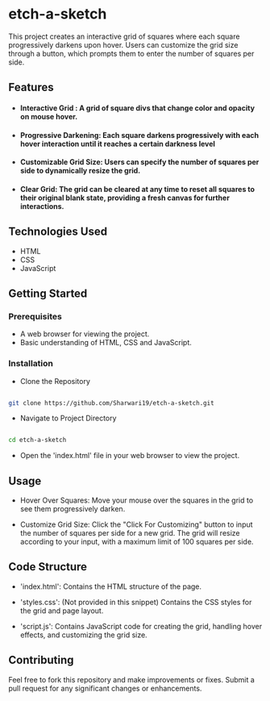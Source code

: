 # etch-a-sketch

This project creates an interactive grid of squares where each square progressively darkens upon hover. Users can customize the grid size through a button, which prompts them to enter the number of squares per side.

## Features

* #### Interactive Grid : A grid of square divs that change color and opacity on mouse hover.

* #### Progressive Darkening: Each square darkens progressively with each hover interaction until it reaches a certain darkness level

* #### Customizable Grid Size: Users can specify the number of squares per side to dynamically resize the grid.

* #### Clear Grid: The grid can be cleared at any time to reset all squares to their original blank state, providing a fresh canvas for further interactions.

## Technologies Used

* HTML
* CSS
* JavaScript

## Getting Started

### Prerequisites
* A web browser for viewing the project.
* Basic understanding of HTML, CSS and JavaScript.

### Installation

* Clone the Repository

```bash

git clone https://github.com/Sharwari19/etch-a-sketch.git

```

* Navigate to Project Directory

```bash

cd etch-a-sketch

```

* Open the 'index.html' file in your web browser to view the project.

## Usage

* Hover Over Squares: Move your mouse over the squares in the grid to see them progressively darken.

* Customize Grid Size: Click the "Click For Customizing" button to input the number of squares per side for a new grid. The grid will resize according to your input, with a maximum limit of 100 squares per side.

## Code Structure

* 'index.html': Contains the HTML structure of the page.

* 'styles.css': (Not provided in this snippet) Contains the CSS styles for the grid and page layout.

* 'script.js': Contains JavaScript code for creating the grid, handling hover effects, and customizing the grid size.

## Contributing

Feel free to fork this repository and make improvements or fixes. Submit a pull request for any significant changes or enhancements.
